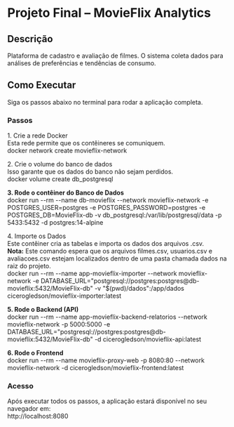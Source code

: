 # **Projeto Final – MovieFlix Analytics**

## **Descrição**

Plataforma de cadastro e avaliação de filmes. O sistema coleta dados para análises de preferências e tendências de consumo.

## 

## **Como Executar**

Siga os passos abaixo no terminal para rodar a aplicação completa.

### **Passos**

1\. Crie a rede Docker  
Esta rede permite que os contêineres se comuniquem.  
docker network create movieflix-network

2\. Crie o volume do banco de dados  
Isso garante que os dados do banco não sejam perdidos.  
docker volume create db\_postgresql

**3\. Rode o contêiner do Banco de Dados**  
docker run \--rm \--name db-movieflix \--network movieflix-network \-e POSTGRES\_USER=postgres \-e POSTGRES\_PASSWORD=postgres \-e POSTGRES\_DB=MovieFlix-db \-v db\_postgresql:/var/lib/postgresql/data \-p 5433:5432 \-d postgres:14-alpine

4\. Importe os Dados  
Este contêiner cria as tabelas e importa os dados dos arquivos .csv.  
**Nota:** Este comando espera que os arquivos filmes.csv, usuarios.csv e avaliacoes.csv estejam localizados dentro de uma pasta chamada dados na raiz do projeto.  
docker run \--rm \--name app-movieflix-importer \--network movieflix-network \-e DATABASE\_URL="postgresql://postgres:postgres@db-movieflix:5432/MovieFlix-db" \-v "$(pwd)/dados":/app/dados cicerogledson/movieflix-importer:latest

**5\. Rode o Backend (API)**  
docker run \--rm \--name app-movieflix-backend-relatorios \--network movieflix-network \-p 5000:5000 \-e DATABASE\_URL="postgresql://postgres:postgres@db-movieflix:5432/MovieFlix-db" \-d cicerogledson/movieflix-api:latest

**6\. Rode o Frontend**  
docker run \--rm \--name movieflix-proxy-web \-p 8080:80 \--network movieflix-network \-d cicerogledson/movieflix-frontend:latest

### **Acesso**

Após executar todos os passos, a aplicação estará disponível no seu navegador em:  
http://localhost:8080